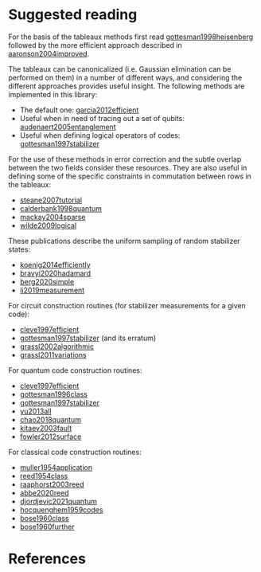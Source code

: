 # Suggested reading

For the basis of the tableaux methods first read [gottesman1998heisenberg](@cite) followed by the more efficient approach described in [aaronson2004improved](@cite).

The tableaux can be canonicalized (i.e. Gaussian elimination can be performed on them) in a number of different ways, and considering the different approaches provides useful insight. The following methods are implemented in this library:

- The default one: [garcia2012efficient](@cite)
- Useful when in need of tracing out a set of qubits: [audenaert2005entanglement](@cite)
- Useful when defining logical operators of codes: [gottesman1997stabilizer](@cite)

For the use of these methods in error correction and the subtle overlap between the two fields consider these resources. They are also useful in defining some of the specific constraints in commutation between rows in the tableaux:

- [steane2007tutorial](@cite)
- [calderbank1998quantum](@cite)
- [mackay2004sparse](@cite)
- [wilde2009logical](@cite)

These publications describe the uniform sampling of random stabilizer states:

- [koenig2014efficiently](@cite)
- [bravyi2020hadamard](@cite)
- [berg2020simple](@cite)
- [li2019measurement](@cite)

For circuit construction routines (for stabilizer measurements for a given code):
- [cleve1997efficient](@cite)
- [gottesman1997stabilizer](@cite) (and its erratum)
- [grassl2002algorithmic](@cite)
- [grassl2011variations](@cite)

For quantum code construction routines:
- [cleve1997efficient](@cite)
- [gottesman1996class](@cite)
- [gottesman1997stabilizer](@cite)
- [yu2013all](@cite)
- [chao2018quantum](@cite)
- [kitaev2003fault](@cite)
- [fowler2012surface](@cite)

For classical code construction routines:
- [muller1954application](@cite)
- [reed1954class](@cite)
- [raaphorst2003reed](@cite)
- [abbe2020reed](@cite)
- [djordjevic2021quantum](@cite)
- [hocquenghem1959codes](@cite)
- [bose1960class](@cite)
- [bose1960further](@cite)

# References

```@bibliography
```